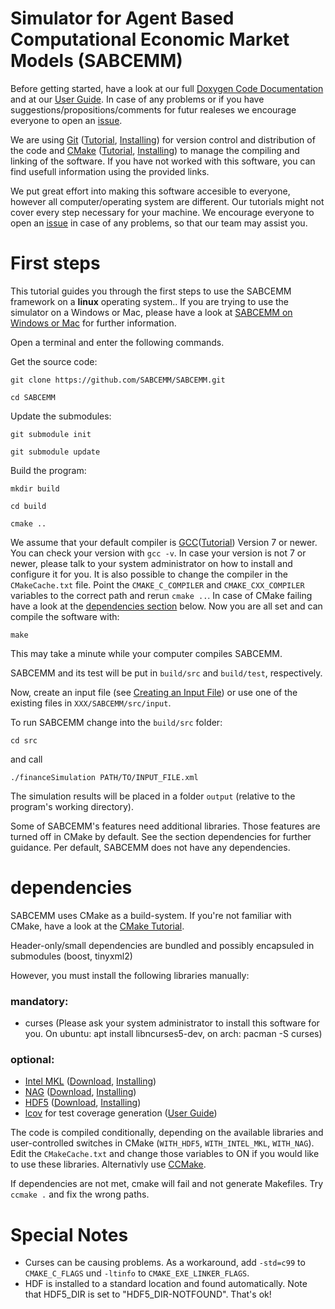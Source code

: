 # Simulator for Agent Based Computational Economic Market Models (SABCEMM)
Before getting started, have a look at our full [Doxygen Code Documentation](https://sabcemm.github.io/SABCEMM/) and at our [User Guide](https://github.com/SABCEMM/SABCEMM/wiki/User-Guide). In case of any problems or if you have suggestions/propositions/comments for futur realeses we encourage everyone to open an [issue](https://github.com/SABCEMM/SABCEMM/issues).

We are using [Git](https://git-scm.com) ([Tutorial](https://git-scm.com/book/en/v2/Git-Basics-Getting-a-Git-Repository), [Installing](https://git-scm.com/book/en/v2/Getting-Started-Installing-Git)) for version control and distribution of the code and [CMake](https://cmake.org) ([Tutorial](https://cmake.org/cmake-tutorial/), [Installing](https://cmake.org/install/)) to manage the compiling and linking of the software. If you have not worked with this software, you can find usefull information using the provided links.

We put great effort into making this software accesible to everyone, however all computer/operating system are different. Our tutorials might not cover every step necessary for your machine. We encourage everyone to open an [issue](https://github.com/SABCEMM/SABCEMM/issues) in case of any problems, so that our team may assist you.

# First steps 

This tutorial guides you through the first steps to use the SABCEMM framework on a **linux** operating system..
If you are trying to use the simulator on a Windows or Mac, please have a look at 
[SABCEMM on Windows or Mac](https://github.com/SABCEMM/SABCEMM/wiki/SABCEMM-on-Windows-or-Mac) for further information.

Open a terminal and enter the following commands.

Get the source code:

`git clone https://github.com/SABCEMM/SABCEMM.git`

`cd SABCEMM`

Update the submodules: 

`git submodule init`

`git submodule update`

Build the program:

`mkdir build`

`cd build`

`cmake ..`

We assume that your default compiler is [GCC](https://gcc.gnu.org)([Tutorial](https://gcc.gnu.org/onlinedocs/gcc-7.3.0/gcc/)) Version 7 or newer. You can check your version with `gcc -v`. In case your version is not 7 or newer, please talk to your system administrator on how to install and configure it for you. It is also possible to change the compiler in the `CMakeCache.txt` file. Point the `CMAKE_C_COMPILER` and `CMAKE_CXX_COMPILER` variables to the correct path and rerun `cmake ..`. In case of CMake failing have a look at the [dependencies section](https://github.com/SABCEMM/SABCEMM#dependencies) below. Now you are all set and can compile the software with:

`make`

This may take a minute while your computer compiles SABCEMM.

SABCEMM and its test will be put in `build/src` and `build/test`, respectively.

Now, create an input file (see [Creating an Input File](https://github.com/SABCEMM/SABCEMM/wiki/Create-an-Input-File)) 
or use one of the existing files in `XXX/SABCEMM/src/input`.
 
To run SABCEMM change into the `build/src` folder:
 
`cd src`

and call

`./financeSimulation PATH/TO/INPUT_FILE.xml `

The simulation results will be placed in a folder `output` (relative to the program's working directory).
 
Some of SABCEMM's features need additional libraries. Those features are turned
 off in CMake by default. See the section dependencies for further guidance.
Per default, SABCEMM does not have any dependencies.

# dependencies

SABCEMM uses CMake as a build-system. If you're not familiar with CMake, have a
 look at the [CMake Tutorial](https://cmake.org/cmake-tutorial/).

Header-only/small dependencies are bundled and possibly encapsuled in submodules (boost, tinyxml2)

However, you must install the following libraries manually:

### mandatory:
* curses (Please ask your system administrator to install this software for you. On ubuntu: apt install libncurses5-dev, on arch: pacman -S curses)

### optional:
* [Intel MKL](https://software.intel.com/en-us/intel-mkl/) ([Download](https://software.intel.com/en-us/mkl/choose-download), [Installing](https://software.intel.com/en-us/articles/intel-math-kernel-library-intel-mkl-2018-install-guide))
* [NAG](http://www.nag.com/) ([Download](https://www.nag.co.uk/content/downloads-nag-c-library-versions), [Installing](https://www.nag.co.uk/content/installing-nag-c-library-mark-261-and-library-documentation?ProdCode=cll6i261dl)) 
* [HDF5](https://support.hdfgroup.org/HDF5/) ([Download](https://www.hdfgroup.org/downloads/), [Installing](https://support.hdfgroup.org/HDF5/release/obtainsrc.html))
* [lcov](http://ltp.sourceforge.net/coverage/lcov.php) for test coverage generation ([User Guide](http://ltp.sourceforge.net/coverage/lcov/readme.php))

The code is compiled conditionally, depending on the available libraries and user-controlled switches in CMake (`WITH_HDF5`, `WITH_INTEL_MKL`, `WITH_NAG`). Edit the `CMakeCache.txt` and change those variables to ON if you would like to use these libraries. Alternativly use [CCMake](https://cmake.org/cmake/help/v3.0/manual/ccmake.1.html).
 
If dependencies are not met, cmake will fail and not generate Makefiles. Try `ccmake .` and fix the wrong paths.

# Special Notes

* Curses can be causing problems. As a workaround, add `-std=c99` to `CMAKE_C_FLAGS` und `-ltinfo` to `CMAKE_EXE_LINKER_FLAGS`.
* HDF is installed to a standard location and found automatically. Note that HDF5_DIR is set to "HDF5_DIR-NOTFOUND". That's ok!

